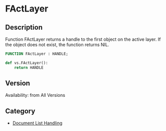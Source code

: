 # FActLayer

## Description
Function FActLayer returns a handle to the first object on the active layer. If the object does not exist, the function returns NIL.

```pascal
FUNCTION FActLayer : HANDLE;
```

```python
def vs.FActLayer():
    return HANDLE
```

## Version
Availability: from All Versions

## Category
* [Document List Handling](../Categories/Document%20List%20Handling.md)
